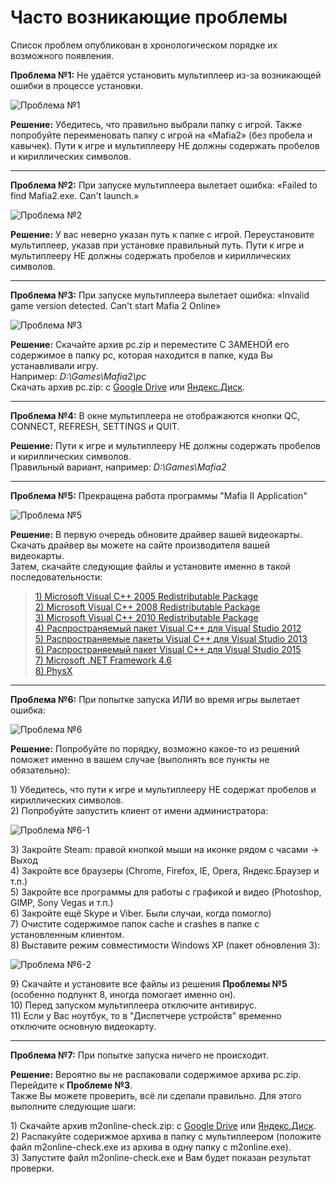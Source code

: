 # Часто возникающие проблемы

Список проблем опубликован в хронологическом порядке их возможного появления.

**Проблема №1:** Не удаётся установить мультиплеер из-за возникающей ошибки в процессе установки.

![Проблема №1](https://s4.wampi.ru/2017/06/24/trouble1.png)

**Решение:** Убедитесь, что правильно выбрали папку с игрой. Также попробуйте переименовать папку с игрой на «Mafia2» \(без пробела и кавычек\). Пути к игре и мультиплееру НЕ должны содержать пробелов и кириллических символов.

---

**Проблема №2:** При запуске мультиплеера вылетает ошибка: «Failed to find Mafia2.exe. Can't launch.»

![Проблема №2](https://s4.wampi.ru/2017/06/24/trouble2.png)

**Решение:** У вас неверно указан путь к папке с игрой. Переустановите мультиплеер, указав при установке правильный путь. Пути к игре и мультиплееру НЕ должны содержать пробелов и кириллических символов.

---

**Проблема №3:** При запуске мультиплеера вылетает ошибка: «Invalid game version detected. Can't start Mafia 2 Online»

![Проблема №3](https://s4.wampi.ru/2017/06/24/trouble3.jpg)

**Решение:** Скачайте архив pc.zip и переместите С ЗАМЕНОЙ его содержимое в папку pc, которая находится в папке, куда Вы устанавливали игру.  
Например: _D:\Games\Mafia2\pc_  
Скачать архив pc.zip: с [Google Drive](https://drive.google.com/file/d/17SIfaM0GXNLbCiCw5sRmTmSJ5FPpuxE6) или [Яндекс.Диск](https://yadi.sk/d/hcEu8kaT3NY2Dy).

---

**Проблема №4:** В окне мультиплеера не отображаются кнопки QC, CONNECT, REFRESH, SETTINGS и QUIT.

**Решение:** Пути к игре и мультиплееру НЕ должны содержать пробелов и кириллических символов.  
 Правильный вариант, например: _D:\Games\Mafia2_

---

**Проблема №5:** Прекращена работа программы "Mafia II Application"

![Проблема №5](https://s4.wampi.ru/2017/06/24/trouble5.png)

**Решение:** В первую очередь обновите драйвер вашей видеокарты. Скачать драйвер вы можете на сайте производителя вашей видеокарты.  
Затем, скачайте следующие файлы и установите именно в такой последовательности:

> [1\) Microsoft Visual C++ 2005 Redistributable Package ](https://www.microsoft.com/en-us/download/details.aspx?id=3387)  
> [2\) Microsoft Visual C++ 2008 Redistributable Package](https://www.microsoft.com/ru-ru/download/details.aspx?id=29)  
> [3\) Microsoft Visual C++ 2010 Redistributable Package](https://www.microsoft.com/ru-ru/download/details.aspx?id=5555)  
> [4\) Распространяемый пакет Visual C++ для Visual Studio 2012](https://www.microsoft.com/ru-ru/download/details.aspx?id=30679)  
> [5\) Распространяемые пакеты Visual C++ для Visual Studio 2013](https://www.microsoft.com/ru-RU/download/details.aspx?id=40784)  
> [6\) Распространяемый пакет Visual C++ для Visual Studio 2015 ](https://www.microsoft.com/ru-ru/download/details.aspx?id=48145)  
> [7\) Microsoft .NET Framework 4.6](https://www.microsoft.com/ru-ru/download/details.aspx?id=48130)  
> [8\) PhysX](http://www.nvidia.ru/object/physx-9.16.0318-driver-ru.html)

---

**Проблема №6:** При попытке запуска ИЛИ во время игры вылетает ошибка:

![Проблема №6](https://s4.wampi.ru/2017/06/24/trouble6.jpg)

**Решение:** Попробуйте по порядку, возможно какое-то из решений поможет именно в вашем случае \(выполнять все пункты не обязательно\):

1\) Убедитесь, что пути к игре и мультиплееру НЕ содержат пробелов и кириллических символов.  
2\) Попробуйте запустить клиент от имени администратора:

![Проблема №6-1](https://s4.wampi.ru/2017/06/24/trouble6-1.gif)

3\) Закройте Steam: правой кнопкой мыши на иконке рядом с часами -&gt; Выход  
4\) Закройте все браузеры (Chrome, Firefox, IE, Opera, Яндекс.Браузер и т.п.)  
5\) Закройте все программы для работы с графикой и видео (Photoshop, GIMP, Sony Vegas и т.п.)  
6\) Закройте ещё Skype и Viber. Были случаи, когда помогло)  
7\) Очистите содержимое папок cache и crashes в папке с установленным клиентом.  
8\) Выставите режим совместимости Windows XP \(пакет обновления 3\):

![Проблема №6-2](https://s4.wampi.ru/2017/06/24/trouble6-2.gif)

9\) Скачайте и установите все файлы из решения **Проблемы №5** \(особенно подпункт 8, иногда помогает именно он\).  
10\) Перед запуском мультиплеера отключите антивирус.  
11\) Если у Вас ноутбук, то в "Диспетчере устройств" временно отключите основную видеокарту.

---

**Проблема №7:** При попытке запуска ничего не происходит.

**Решение:** Вероятно вы не распаковали содержимое архива pc.zip. Перейдите к **Проблеме №3**.  
Также Вы можете проверить, всё ли сделали правильно. Для этого выполните следующие шаги:  

1\) Скачайте архив m2online-check.zip: с [Google Drive](https://drive.google.com/open?id=1WiGDcfUqKKtb5RrWr5yKN-cyO34DnSF5) или [Яндекс.Диск](https://yadi.sk/d/QjwGRm5l3QutJ5).  
2\) Распакуйте содерижмое архива в папку с мультиплеером (положите файл m2online-check.exe из архива в одну папку с m2online.exe).  
3\) Запустите файл m2online-check.exe и Вам будет показан результат проверки.




